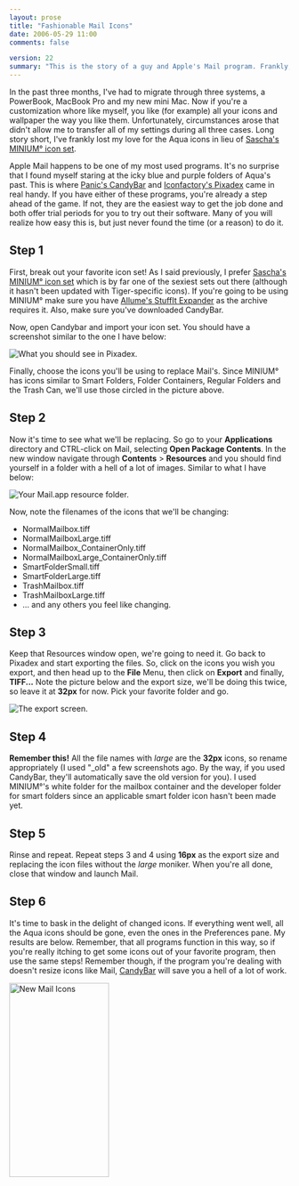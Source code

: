 ```yaml
---
layout: prose
title: "Fashionable Mail Icons"
date: 2006-05-29 11:00
comments: false

version: 22
summary: "This is the story of a guy and Apple's Mail program. Frankly, he wasn't too thrilled with the icons that came with Tiger's version of Mail, so he wrote a tutorial about how to change them."
---
```


In the past three months, I've had to migrate through three systems, a PowerBook, MacBook Pro and my new mini Mac. Now if you're a customization whore like myself, you like (for example) all your icons and wallpaper the way you like them. Unfortunately, circumstances arose that didn't allow me to transfer all of my settings during all three cases. Long story short, I've frankly lost my love for the Aqua icons in lieu of [Sascha's][1] [MINIUM&deg; icon set][2].

Apple Mail happens to be one of my most used programs. It's no surprise that I found myself staring at the icky blue and purple folders of Aqua's past. This is where [Panic's CandyBar][3] and [Iconfactory's Pixadex][4] came in real handy. If you have either of these programs, you're already a step ahead of the game. If not, they are the easiest way to get the job done and both offer trial periods for you to try out their software. Many of you will realize how easy this is, but just never found the time (or a reason) to do it.

## Step 1

First, break out your favorite icon set! As I said previously, I prefer [Sascha's][1] [MINIUM&deg; icon set][2] which is by far one of the sexiest sets out there (although it hasn't been updated with Tiger-specific icons). If you're going to be using MINIUM&deg; make sure you have [Allume's StuffIt Expander][5] as the archive requires it. Also, make sure you've downloaded CandyBar.

Now, open Candybar and import your icon set. You should have a screenshot similar to the one I have below:

<img src="http://avalonstar.com/tutorials/mailicons/1.png" alt="What you should see in Pixadex." />

Finally, choose the icons you'll be using to replace Mail's. Since MINIUM&deg; has icons similar to Smart Folders, Folder Containers, Regular Folders and the Trash Can, we'll use those circled in the picture above.

## Step 2

Now it's time to see what we'll be replacing. So go to your **Applications** directory and CTRL-click on Mail, selecting **Open Package Contents**. In the new window navigate through **Contents** > **Resources** and you should find yourself in a folder with a hell of a lot of images. Similar to what I have below:

<img src="http://avalonstar.com/tutorials/mailicons/2.png" alt="Your Mail.app resource folder." />

Now, note the filenames of the icons that we'll be changing:

+ NormalMailbox.tiff
+ NormalMailboxLarge.tiff
+ NormalMailbox_ContainerOnly.tiff
+ NormalMailboxLarge_ContainerOnly.tiff
+ SmartFolderSmall.tiff
+ SmartFolderLarge.tiff
+ TrashMailbox.tiff
+ TrashMailboxLarge.tiff
+ ... and any others you feel like changing.

## Step 3

Keep that Resources window open, we're going to need it. Go back to Pixadex and start exporting the files. So, click on the icons you wish you export, and then head up to the **File** Menu, then click on **Export** and finally, **TIFF...** Note the picture below and the export size, we'll be doing this twice, so leave it at **32px** for now. Pick your favorite folder and go.

<img src="http://avalonstar.com/tutorials/mailicons/3.png" alt="The export screen." />

## Step 4

**Remember this!** All the file names with _large_ are the **32px** icons, so rename appropriately (I used "_old" a few screenshots ago. By the way, if you used CandyBar, they'll automatically save the old version for you). I used MINIUM&deg;'s white folder for the mailbox container and the developer folder for smart folders since an applicable smart folder icon hasn't been made yet.

## Step 5

Rinse and repeat. Repeat steps 3 and 4 using **16px** as the export size and replacing the icon files without the _large_ moniker. When you're all done, close that window and launch Mail.

## Step 6

It's time to bask in the delight of changed icons. If everything went well, all the Aqua icons should be gone, even the ones in the Preferences pane. My results are below. Remember, that all programs function in this way, so if you're really itching to get some icons out of your favorite program, then use the same steps! Remember though, if the program you're dealing with doesn't resize icons like Mail, [CandyBar][3] will save you a hell of a lot of work.

[<img src="http://static.flickr.com/53/155439443_04e080d61a_o.png" width="179" height="349" alt="New Mail Icons" />][6]

[1]: http://www.rad-e8.com/
[2]: http://www.rad-e8.com/downloads/icn/minium/
[3]: http://www.panic.com/candybar/
[4]: http://www.iconfactory.com/px_home.asp
[5]: http://www.stuffit.com/mac/index.html
[6]: http://www.flickr.com/photos/avalonstar/155439443/
